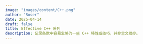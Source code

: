 ```yaml
---
image: "images/content/C++.png"
author: "Roser"
date: 2025-04-14
draft: false
title: Effective C++ 系列
description: 记录条款中容易忽略的一些 C++ 特性或技巧，并非全文摘抄。
---
```

